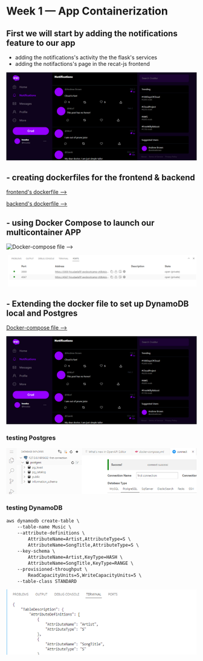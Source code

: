 # Week 1 — App Containerization 
## First we will start by adding the notifications feature to our app 
- adding the notifications's activity the the flask's services 
- adding the notifactions's page in the recat-js frontend 

![Result  --> ](./ressources/17.png)

## - creating dockerfiles for the frontend & backend
[frontend's dockerfile --> ](../backend-flask/Dockerfile)

[backend's dockerfile --> ](../fronted-react-js/Dockerfile)

## - using Docker Compose to launch our multicontainer APP 
![Docker-compose file  --> ](../docker-compose.yml)

![Result  --> ](./ressources/15.png) 



## - Extending the docker file to set up DynamoDB local and Postgres

[Docker-compose file  --> ](../docker-compose.yml)

![Result  --> ](./ressources/17.png) 

### testing Postgres 

![Result  --> ](./ressources/19.png)

### testing DynamoDB
```
aws dynamodb create-table \
    --table-name Music \
    --attribute-definitions \
        AttributeName=Artist,AttributeType=S \
        AttributeName=SongTitle,AttributeType=S \
    --key-schema \
        AttributeName=Artist,KeyType=HASH \
        AttributeName=SongTitle,KeyType=RANGE \
    --provisioned-throughput \
        ReadCapacityUnits=5,WriteCapacityUnits=5 \
    --table-class STANDARD

```

![Result  --> ](./ressources/20.png)